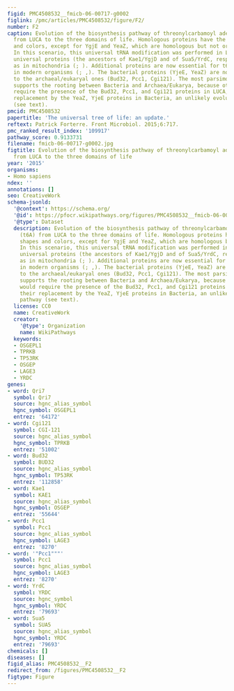 ```yaml
---
figid: PMC4508532__fmicb-06-00717-g0002
figlink: /pmc/articles/PMC4508532/figure/F2/
number: F2
caption: Evolution of the biosynthesis pathway of threonylcarbamoyl adenosine (t6A)
  from LUCA to the three domains of life. Homologous proteins have the same shapes
  and colors, except for YgjE and YeaZ, which are homologous but not orthologous.
  In this scenario, this universal tRNA modification was performed in LUCA by two
  universal proteins (the ancestors of Kae1/YgjD and of Sua5/YrdC, respectively),
  as in mitochondria (; ). Additional proteins are now essential for t6A synthesis
  in modern organisms (; ,). The bacterial proteins (YjeE, YeaZ) are non-homologous
  to the archaeal/eukaryal ones (Bud32, Pcc1, Cgi121). The most parsimonious scenario
  supports the rooting between Bacteria and Archaea/Eukarya, because other roots would
  require the presence of the Bud32, Pcc1, and Cgi121 proteins in LUCA, and their
  replacement by the YeaZ, YjeE proteins in Bacteria, an unlikely evolutionary pathway
  (see text).
pmcid: PMC4508532
papertitle: 'The universal tree of life: an update.'
reftext: Patrick Forterre. Front Microbiol. 2015;6:717.
pmc_ranked_result_index: '109917'
pathway_score: 0.9133731
filename: fmicb-06-00717-g0002.jpg
figtitle: Evolution of the biosynthesis pathway of threonylcarbamoyl adenosine (t6A)
  from LUCA to the three domains of life
year: '2015'
organisms:
- Homo sapiens
ndex: ''
annotations: []
seo: CreativeWork
schema-jsonld:
  '@context': https://schema.org/
  '@id': https://pfocr.wikipathways.org/figures/PMC4508532__fmicb-06-00717-g0002.html
  '@type': Dataset
  description: Evolution of the biosynthesis pathway of threonylcarbamoyl adenosine
    (t6A) from LUCA to the three domains of life. Homologous proteins have the same
    shapes and colors, except for YgjE and YeaZ, which are homologous but not orthologous.
    In this scenario, this universal tRNA modification was performed in LUCA by two
    universal proteins (the ancestors of Kae1/YgjD and of Sua5/YrdC, respectively),
    as in mitochondria (; ). Additional proteins are now essential for t6A synthesis
    in modern organisms (; ,). The bacterial proteins (YjeE, YeaZ) are non-homologous
    to the archaeal/eukaryal ones (Bud32, Pcc1, Cgi121). The most parsimonious scenario
    supports the rooting between Bacteria and Archaea/Eukarya, because other roots
    would require the presence of the Bud32, Pcc1, and Cgi121 proteins in LUCA, and
    their replacement by the YeaZ, YjeE proteins in Bacteria, an unlikely evolutionary
    pathway (see text).
  license: CC0
  name: CreativeWork
  creator:
    '@type': Organization
    name: WikiPathways
  keywords:
  - OSGEPL1
  - TPRKB
  - TP53RK
  - OSGEP
  - LAGE3
  - YRDC
genes:
- word: Qri7
  symbol: Qri7
  source: hgnc_alias_symbol
  hgnc_symbol: OSGEPL1
  entrez: '64172'
- word: Cgi121
  symbol: CGI-121
  source: hgnc_alias_symbol
  hgnc_symbol: TPRKB
  entrez: '51002'
- word: Bud32
  symbol: BUD32
  source: hgnc_alias_symbol
  hgnc_symbol: TP53RK
  entrez: '112858'
- word: Kae1
  symbol: KAE1
  source: hgnc_alias_symbol
  hgnc_symbol: OSGEP
  entrez: '55644'
- word: Pcc1
  symbol: Pcc1
  source: hgnc_alias_symbol
  hgnc_symbol: LAGE3
  entrez: '8270'
- word: '"Pcc1"""'
  symbol: Pcc1
  source: hgnc_alias_symbol
  hgnc_symbol: LAGE3
  entrez: '8270'
- word: YrdC
  symbol: YRDC
  source: hgnc_symbol
  hgnc_symbol: YRDC
  entrez: '79693'
- word: Sua5
  symbol: SUA5
  source: hgnc_alias_symbol
  hgnc_symbol: YRDC
  entrez: '79693'
chemicals: []
diseases: []
figid_alias: PMC4508532__F2
redirect_from: /figures/PMC4508532__F2
figtype: Figure
---
```

